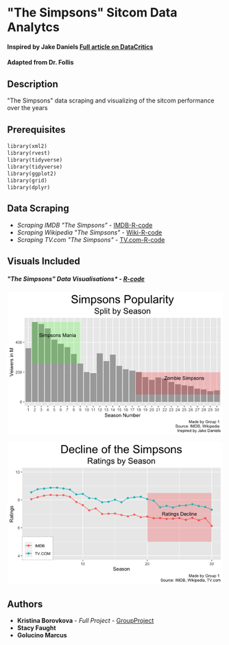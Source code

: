 # "The Simpsons" Sitcom Data Analytcs 

#### Inspired by Jake Daniels [Full article on DataCritics](https://datacritics.com/2018/08/15/build-a-ggplot-the-fall-of-the-simpsons/)
#### Adapted from Dr. Follis

## Description

"The Simpsons" data scraping and visualizing of the sitcom performance over the years

## Prerequisites

```{r}
library(xml2)
library(rvest)
library(tidyverse)
library(tidyverse)
library(ggplot2)
library(grid)
library(dplyr)
```

## Data Scraping

* *Scraping IMDB "The Simpsons"* - [IMDB-R-code](https://github.com/borovkk/simpsons-data-analysis/blob/master/simpsons.imdb.scrape.R)
* *Scraping Wikipedia "The Simpsons"* - [Wiki-R-code](https://github.com/borovkk/simpsons-data-analysis/blob/master/simpsons.wikipedia.R)
* *Scraping TV.com "The Simpsons"* - [TV.com-R-code](https://github.com/borovkk/simpsons-data-analysis/blob/master/simpsons.tv.com.R)


## Visuals Included 

##### "The Simpsons" Data Visualisations* - [R-code](https://github.com/borovkk/simpsons-data-analysis/blob/master/The_Simpsons_MSDS_5312_Group_1.R)

![Step 1](https://github.com/borovkk/simpsons-data-analysis/blob/master/Viz%201.png?raw=true "Step 1")

![Final](https://github.com/borovkk/simpsons-data-analysis/blob/master/Viz%202.png?raw=true "Final")



## Authors

* **Kristina Borovkova** - *Full Project* - [GroupProject](https://github.com/borovkk/simpsons-data-analysis/blob/master/Group_Project_SimpsonsData.pdf)
* **Stacy Faught**
* **Golucino Marcus**
